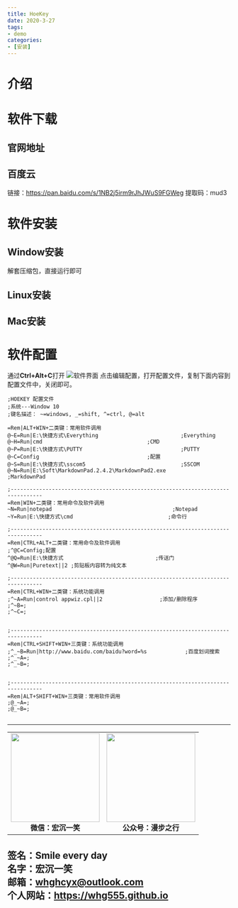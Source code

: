 ```yaml
---
title: HoeKey
date: 2020-3-27
tags: 
- demo
categories:
- [安装]
---
```

# 介绍 #

# 软件下载 #
## 官网地址 ##

## 百度云 ##
链接：https://pan.baidu.com/s/1NB2j5irm9rJhJWuS9FGWeg 
提取码：mud3
# 软件安装 #
## Window安装 ##
解套压缩包，直接运行即可
## Linux安装 ##

## Mac安装 ##

# 软件配置 #
通过**Ctrl+Alt+C**打开
![软件界面](https://i.loli.net/2020/03/27/kWI2ojvlx7QDXhr.png)
点击编辑配置，打开配置文件，复制下面内容到配置文件中，关闭即可。
```
;HOEKEY 配置文件
;系统---Window 10
;键名描述： ~=windows, _=shift, ^=ctrl, @=alt

=Rem|ALT+WIN+二类键：常用软件调用
@~E=Run|E:\快捷方式\Everything							;Everything
@~H=Run|cmd									;CMD
@~P=Run|E:\快捷方式\PUTTY								;PUTTY
@~C=Config									;配置
@~S=Run|E:\快捷方式\sscom5								;SSCOM
@~N=Run|E:\Soft\MarkdownPad.2.4.2\MarkdownPad2.exe					;MarkdownPad

;--------------------------------------------------------------------------------
=Rem|WIN+二类键：常用命令及软件调用
~N=Run|notepad										;Notepad
~Y=Run|E:\快捷方式\cmd								;命令行

;--------------------------------------------------------------------------------
=Rem|CTRL+ALT+二类键：常用命令及软件调用
;^@C=Config;配置 
^@Q=Run|E:\快捷方式								;传送门
^@W=Run|Puretext||2 ;剪贴板内容转为纯文本

;--------------------------------------------------------------------------------
=Rem|CTRL+WIN+二类键：系统功能调用
;^~A=Run|control appwiz.cpl||2 					;添加/删除程序
;^~B=; 
;^~C=; 


;--------------------------------------------------------------------------------
=Rem|CTRL+SHIFT+WIN+三类键：系统功能调用
;^_~B=Run|http://www.baidu.com/baidu?word=%s 			;百度划词搜索
;^_~A=;  
;^_~B=;  


;--------------------------------------------------------------------------------
=Rem|ALT+SHIFT+WIN+三类键：常用软件调用
;@_~A=;  
;@_~B=;  


```



---
<center>
<table>
    <tr>
        <td >
            <center>
                <img src="https://i.loli.net/2020/01/08/CJz85Sbal6M7EOV.png" width="200"/>
            </center>
            <center style="font-weight:900">
                微信：宏沉一笑
            </center>
        </td>
        <td >
            <center>
                <img src="https://i.loli.net/2020/01/08/veq2DSphHME9KPV.jpg" width="200"/>
            </center>
            <center style="font-weight:900">
                公众号：漫步之行
            </center>
        </td>
    </tr>
</table>
</center>


**签名：Smile every day**    
**名字：宏沉一笑**   
**邮箱：whghcyx@outlook.com**  
**个人网站：https://whg555.github.io**  
---
